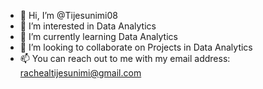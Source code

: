 - 👋 Hi, I’m @Tijesunimi08
- 👀 I’m interested in Data Analytics
- 🌱 I’m currently learning Data Analytics
- 💞️ I’m looking to collaborate on Projects in Data Analytics
- 📫 You can reach out to me with my email address: rachealtijesunimi@gmail.com

<!---
Tijesunimi08/Tijesunimi08 is a ✨ special ✨ repository because its `README.md` (this file) appears on your GitHub profile.
You can click the Preview link to take a look at your changes.
--->
